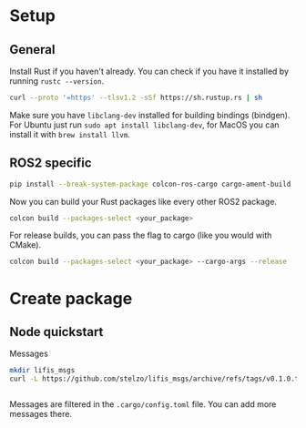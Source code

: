 # Setup

## General
Install Rust if you haven't already. You can check if you have it installed by running `rustc --version`.
```zsh
curl --proto '=https' --tlsv1.2 -sSf https://sh.rustup.rs | sh
```

Make sure you have `libclang-dev` installed for building bindings (bindgen). For Ubuntu just run `sudo apt install libclang-dev`, for MacOS you can install it with `brew install llvm`.

## ROS2 specific

```zsh
pip install --break-system-package colcon-ros-cargo cargo-ament-build
```

Now you can build your Rust packages like every other ROS2 package.
```zsh
colcon build --packages-select <your_package>
```

For release builds, you can pass the flag to cargo (like you would with CMake).
```zsh
colcon build --packages-select <your_package> --cargo-args --release
```

# Create package

## Node quickstart

Messages
```zsh
mkdir lifis_msgs
curl -L https://github.com/stelzo/lifis_msgs/archive/refs/tags/v0.1.0.tar.gz | tar -xz -C lifis_msgs --strip-components=1
```


```zsh

```

Messages are filtered in the `.cargo/config.toml` file. You can add more messages there.

